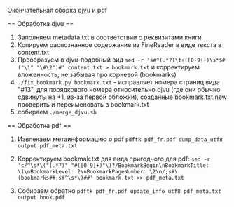 Окончательная сборка djvu и pdf

== Обработка djvu ==

1. Заполняем metadata.txt в соответствии с реквизитами книги
1. Копируем распознанное содержание из FineReader в виде текста в content.txt
1. Преобразуем в djvu-подобный вид `sed -r 's#^(.*?)\t+([0-9]+)\s*$#("\1" "\#\2")#' content.txt > bookmark.txt` и корректируем вложенность, не забывая про корневой (bookmarks)
1. `./fix_bookmark.py bookmark.txt` - исправляет номера страниц вида "#13", для порядкового номера относительно djvu (где они обычно сдвинуты на +1, из-за первой обложки),
    созданные bookmark.txt.new проверить и переименовать в bookmark.txt
1. собираем `./merge_djvu.sh`

== Обработка pdf ==

1. Извлекаем метаинформацию о pdf
    `pdftk pdf_fr.pdf dump_data_utf8 output pdf_meta.txt`

1. Корректируем bookmak.txt для вида пригодного для pdf:
    `sed -r 's/^\s*\("(.*?)" "#([0-9]+)"\)?/BookmarkBegin\nBookmarkTitle: \1\nBookmarkLevel: 2\nBookmarkPageNumber: \2\n/;s#\(bookmarks##;s#^\s*\)##' bookmark.txt >> pdf_meta.txt`

1. Собираем обратно
    `pdftk pdf_fr.pdf update_info_utf8 pdf_meta.txt output book.pdf`
